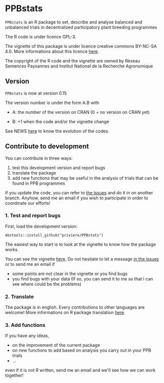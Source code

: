 # PPBstats

`PPBstats` is an R package to set, describe and analyse balanced and unbalanced trials in decentralized participatory plant breeding programmes 

The R code is under licence GPL-3.

The vignette of this package is under licence creative commons BY-NC-SA 4.0. 
More informations about this licence [here](http://creativecommons.org/licenses/by-nc-sa/4.0/).

The copyright of the R code and the vignette are owned by Réseau Semences Paysannes and Institut National de la Recherche Agronomique

## Version
`PPBstats` is now at version 0.15

The version number is under the form A.B with

* A: the number of the version on CRAN (0 = no version on CRAN yet)

* B: +1 when the code and/or the vignette change

See NEWS [here](https://github.com/priviere/PPBstats/blob/master/NEWS) to know the evolution of the codes.

## Contribute to development

You can contribute in three ways:

1. test this development version and report bugs
2. translate the package
3. add new functions that may be useful in the analysis of trials that can be found in PPB programmes

If you update the code, you can refer to 
[the issues](https://github.com/priviere/PPBstats/issues)
and do it in on another branch.
Anyhow, send me an email if you wish to participate in order to coordinate our efforts!


### 1. Test and report bugs

First, load the development version:

  `
  devtools::install_github("priviere/PPBstats")
  `

The easiest way to start is to look at the vignette to know how the package works.

You can see the vignette [here](https://www.dropbox.com/s/gtv22p7hxkbbrxb/PPBstats.pdf?dl=0). 
Do not hesitate to let a message [in the issues](https://github.com/priviere/PPBstats/issues) or to send me an email if

- some points are not clear in the vignette or you find bugs
- you find bugs with your data (If so, you can send it to me so that I can see where could be the problems)

### 2. Translate

The package is in english. 
Every contributions to other languages are welcome!
More informations on R package translation [here](http://developer.r-project.org/Translations30.html).


### 3. Add functions

If you have any ideas, 

- on the improvement of the current package
- on new functions to add based on analysis you carry out in your PPB trials
- ...

even if it is not R written, send me an email and we'll see how we can work together!


